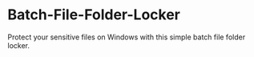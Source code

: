 # Batch-File-Folder-Locker
Protect your sensitive files on Windows with this simple batch file folder locker.
